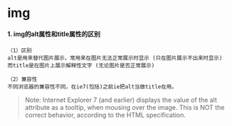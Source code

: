 img
==


#### 1. img的alt属性和title属性的区别

```
（1）区别
alt是用来替代图片展示，常用来在图片无法正常展示时显示 (只在图片展示不出来时显示) 
而title是在图片上展示解释性文字 (无论图片是否正常展示)
```

```
（2）兼容性
不同浏览器的兼容性不同，在ie7(包括)之前ie把alt当做title在用。
```
  > Note: Internet Explorer 7 (and earlier) displays the value of the alt attribute as a tooltip, when mousing over the image. This is NOT  the correct behavior, according to the HTML specification.

